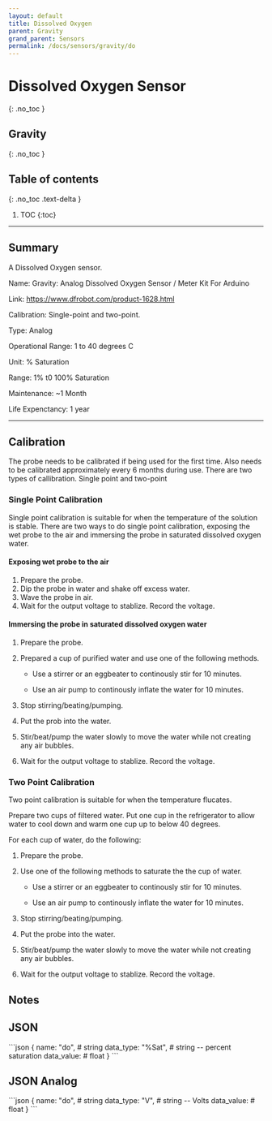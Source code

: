 ```yaml
---
layout: default
title: Dissolved Oxygen
parent: Gravity
grand_parent: Sensors
permalink: /docs/sensors/gravity/do
---
```


# Dissolved Oxygen Sensor
{: .no_toc }
## Gravity
{: .no_toc }

## Table of contents
{: .no_toc .text-delta }

1. TOC
{:toc}

---

## Summary

A Dissolved Oxygen sensor.


Name: Gravity: Analog Dissolved Oxygen Sensor / Meter Kit For Arduino

Link: https://www.dfrobot.com/product-1628.html

Calibration: Single-point and two-point. 

Type: Analog 

Operational Range: 1 to 40 degrees C

Unit: % Saturation 

Range: 1% t0 100% Saturation 

Maintenance: ~1 Month

Life Expenctancy: 1 year 

---
## Calibration
The probe needs to be calibrated if being used for the first time. Also needs to be calibrated approximately every 6 months during use. There are two types of callibration. Single point and two-point

### Single Point Calibration
Single point calibration is suitable for when the temperature of the solution is stable. There are two ways to do single point calibration, exposing the wet probe to the air and immersing the probe in saturated dissolved oxygen water. 

#### Exposing wet probe to the air
1. Prepare the probe.
2. Dip the probe in water and shake off excess water.
3. Wave the probe in air.
4. Wait for the output voltage to stablize. Record the voltage. 

#### Immersing the probe in saturated dissolved oxygen water
1. Prepare the probe.
2. Prepared a cup of purified water and use one of the following methods.

    - Use a stirrer or an eggbeater to continously stir for 10 minutes.

    - Use an air pump to continously inflate the water for 10 minutes.

3. Stop stirring/beating/pumping.
4. Put the prob into the water.
5. Stir/beat/pump the water slowly to move the water while not creating any air bubbles.
6. Wait for the output voltage to stablize. Record the voltage. 


### Two Point Calibration 
Two point calibration is suitable for when the temperature flucates.

Prepare two cups of filtered water. Put one cup in the refrigerator to allow water to cool down and warm one cup up to below 40 degrees. 

For each cup of water, do the following:
1. Prepare the probe.
2. Use one of the following methods to saturate the the cup of water. 

    - Use a stirrer or an eggbeater to continously stir for 10 minutes.

    - Use an air pump to continously inflate the water for 10 minutes.
3. Stop stirring/beating/pumping.
4. Put the probe into the water.
5. Stir/beat/pump the water slowly to move the water while not creating any air bubbles.
6. Wait for the output voltage to stablize. Record the voltage. 


## Notes


## JSON 

<div class="code-example" markdown="1">
```json
{
  name: "do",          # string
  data_type: "%Sat",   # string -- percent saturation
  data_value:          # float
}
```
</div>

## JSON Analog

<div class="code-example" markdown="1">
```json
{
  name: "do",       # string
  data_type: "V",   # string -- Volts
  data_value:       # float
}
```
</div>

<!-- {% highlight markdown %}
```js
// Javascript code with syntax highlighting.
var fun = function lang(l) {
  dateformat.i18n = require('./lang/' + l)
  return true;
}
```
{% endhighlight %} -->

<!-- --- -->

<!-- ## Code blocks with rendered examples

To demonstrate front end code, sometimes it's useful to show a rendered example of that code. After including the styles from your project that you'll need to show the rendering, you can use a `<div>` with the `code-example` class, followed by the code block syntax. If you want to render your output with Markdown instead of HTML, use the `markdown="1"` attribute to tell Jekyll that the code you are rendering will be in Markdown format... This is about to get meta...

<div class="code-example" markdown="1">

<div class="code-example" markdown="1">

[Link button](http://example.com/){: .btn }

</div>
```markdown
[Link button](http://example.com/){: .btn }
```

</div>
{% highlight markdown %}
<div class="code-example" markdown="1">

[Link button](http://example.com/){: .btn }

</div>
```markdown
[Link button](http://example.com/){: .btn }
```
{% endhighlight %} -->
